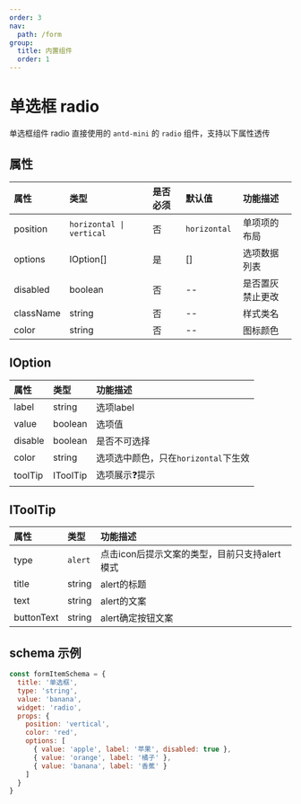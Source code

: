 ```yaml
---
order: 3
nav:
  path: /form
group:
  title: 内置组件
  order: 1
---
```


# 单选框 radio

单选框组件 radio 直接使用的 `antd-mini` 的 `radio` 组件，支持以下属性透传

## 属性

| 属性                 |    类型                     | 是否必须      | 默认值             |  功能描述               |
| :--------           | :--------                   | :---        | :----             |  :---                  |
| position            |  `horizontal \| vertical`   |  否          |  `horizontal `    |  单项项的布局            |
| options             | IOption[]                   |  是          |  []               |  选项数据列表            |
| disabled            | boolean                     |  否          |  --               |  是否置灰禁止更改        |
| className           | string                      |  否          |  --               |  样式类名               |
| color               | string                      |  否          |  --               |  图标颜色               |

## IOption 

| 属性                 |    类型          |  功能描述                         |
| :--------           | :--------       |  :---                             |
| label               | string          |  选项label                         |
| value               | boolean         |  选项值                            |
| disable             | boolean         |  是否不可选择                       |
| color               | string          |  选项选中颜色，只在`horizontal`下生效  |
| toolTip             | IToolTip        |  选项展示❓提示                      |

## IToolTip

| 属性                 |    类型          |  功能描述                                            |
| :--------           | :--------       |  :---                                               |
| type                |  `alert`        |  点击icon后提示文案的类型，目前只支持alert模式            |
| title               | string          |  alert的标题                                         |
| text                | string          |  alert的文案                                         |
| buttonText          | string          |  alert确定按钮文案                                    |

## schema 示例

```js
const formItemSchema = {
  title: '单选框',
  type: 'string',
  value: 'banana',
  widget: 'radio',
  props: {
    position: 'vertical',
    color: 'red',
    options: [
      { value: 'apple', label: '苹果', disabled: true },
      { value: 'orange', label: '橘子' },
      { value: 'banana', label: '香蕉' }
    ]
  }
}
```

